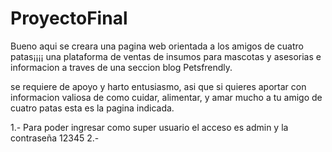 # ProyectoFinal


Bueno aqui se creara una pagina web orientada a los amigos de cuatro patas¡¡¡¡ 
una plataforma de ventas de insumos para mascotas y asesorias e informacion a traves de una seccion blog Petsfrendly.

se requiere de apoyo y harto entusiasmo, asi que si quieres aportar con informacion valiosa de como cuidar, alimentar, y amar mucho a tu amigo de cuatro patas esta es la pagina indicada.


1.- Para poder ingresar como super usuario el acceso es admin y la contraseña 12345
2.- 